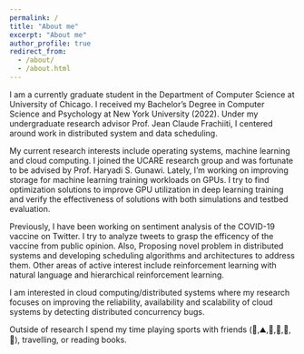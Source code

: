 ```yaml
---
permalink: /
title: "About me"
excerpt: "About me"
author_profile: true
redirect_from: 
  - /about/
  - /about.html
---
```


I am a currently graduate student in the Department of Computer Science at University of Chicago. I received my Bachelor’s Degree in Computer Science and Psychology at New York University (2022). Under my undergraduate research advisor Prof. Jean Claude Frachiiti, I centered around work in distributed system and data scheduling.

My current research interests include operating systems, machine learning and cloud computing. I joined the UCARE research group and was fortunate to be advised by Prof. Haryadi S. Gunawi. Lately, I’m working on improving storage for machine learning training workloads on GPUs. I try to find optimization solutions to improve GPU utilization in deep learning training and verify the effectiveness of solutions with both simulations and testbed evaluation. 

Previously, I have been working on sentiment analysis of the COVID-19 vaccine on Twitter. I try to analyze tweets to grasp the efficency of the vaccine from public opinion. Also, Proposing novel problem in distributed systems and developing scheduling algorithms and architectures to address them. Other areas of active interest include reinforcement learning with natural language and hierarchical reinforcement learning.

I am interested in cloud computing/distributed systems where my research focuses on improving the reliability, availability and scalability of cloud systems by detecting distributed concurrency bugs.

Outside of research I spend my time playing sports with friends (🎿,⛰️,🏸,🏀,🏐,🏃), travelling, or reading books.
